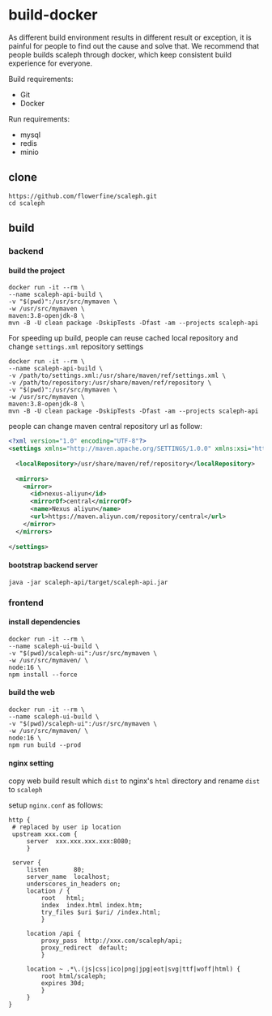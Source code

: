 # build-docker

As different build environment results in different result or exception, it is painful for people to find out the cause and solve that. We recommend that people builds scaleph through docker, which keep consistent build experience for everyone.

Build requirements:

- Git
- Docker

Run requirements:

* mysql
* redis
* minio

## clone

```shell
https://github.com/flowerfine/scaleph.git
cd scaleph
```

## build

### backend

#### build the project

```shell
docker run -it --rm \
--name scaleph-api-build \
-v "$(pwd)":/usr/src/mymaven \
-w /usr/src/mymaven \
maven:3.8-openjdk-8 \
mvn -B -U clean package -DskipTests -Dfast -am --projects scaleph-api
```

For speeding up build, people can reuse cached local repository and change `settings.xml` repository settings

```shell
docker run -it --rm \
--name scaleph-api-build \
-v /path/to/settings.xml:/usr/share/maven/ref/settings.xml \
-v /path/to/repository:/usr/share/maven/ref/repository \
-v "$(pwd)":/usr/src/mymaven \
-w /usr/src/mymaven \
maven:3.8-openjdk-8 \
mvn -B -U clean package -DskipTests -Dfast -am --projects scaleph-api
```

people can change maven central repository url as follow:

```xml
<?xml version="1.0" encoding="UTF-8"?>
<settings xmlns="http://maven.apache.org/SETTINGS/1.0.0" xmlns:xsi="http://www.w3.org/2001/XMLSchema-instance" xsi:schemaLocation="http://maven.apache.org/SETTINGS/1.0.0 http://maven.apache.org/xsd/settings-1.0.0.xsd">
    
  <localRepository>/usr/share/maven/ref/repository</localRepository>
  
  <mirrors>
    <mirror>
      <id>nexus-aliyun</id>
      <mirrorOf>central</mirrorOf>
      <name>Nexus aliyun</name>
      <url>https://maven.aliyun.com/repository/central</url>
    </mirror>
  </mirrors>
    
</settings>
```

#### bootstrap backend server

```shell
java -jar scaleph-api/target/scaleph-api.jar
```

### frontend

#### install dependencies

```shell
docker run -it --rm \
--name scaleph-ui-build \
-v "$(pwd)/scaleph-ui":/usr/src/mymaven \
-w /usr/src/mymaven/ \
node:16 \
npm install --force
```

#### build the web

```shell
docker run -it --rm \
--name scaleph-ui-build \
-v "$(pwd)/scaleph-ui":/usr/src/mymaven \
-w /usr/src/mymaven/ \
node:16 \
npm run build --prod
```

#### nginx setting

copy web build result which `dist` to nginx's `html` directory and rename `dist` to `scaleph`

setup `nginx.conf` as follows:

```nginx
http {
 # replaced by user ip location
 upstream xxx.com {
     server  xxx.xxx.xxx.xxx:8080;
     } 

 server {
     listen       80;
     server_name  localhost;
     underscores_in_headers on;
     location / {
         root   html;
         index  index.html index.htm;
         try_files $uri $uri/ /index.html;
         }

     location /api {
         proxy_pass  http://xxx.com/scaleph/api;
         proxy_redirect  default;
         }

     location ~ .*\.(js|css|ico|png|jpg|eot|svg|ttf|woff|html) {
         root html/scaleph;
         expires 30d;
         }
     }
}
```

